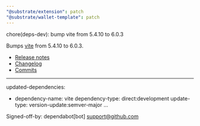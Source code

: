 ```yaml
---
"@substrate/extension": patch
"@substrate/wallet-template": patch
---
```


chore(deps-dev): bump vite from 5.4.10 to 6.0.3

Bumps [vite](https://github.com/vitejs/vite/tree/HEAD/packages/vite) from 5.4.10 to 6.0.3.
- [Release notes](https://github.com/vitejs/vite/releases)
- [Changelog](https://github.com/vitejs/vite/blob/main/packages/vite/CHANGELOG.md)
- [Commits](https://github.com/vitejs/vite/commits/v6.0.3/packages/vite)

---
updated-dependencies:
- dependency-name: vite
  dependency-type: direct:development
  update-type: version-update:semver-major
...

Signed-off-by: dependabot[bot] <support@github.com>
